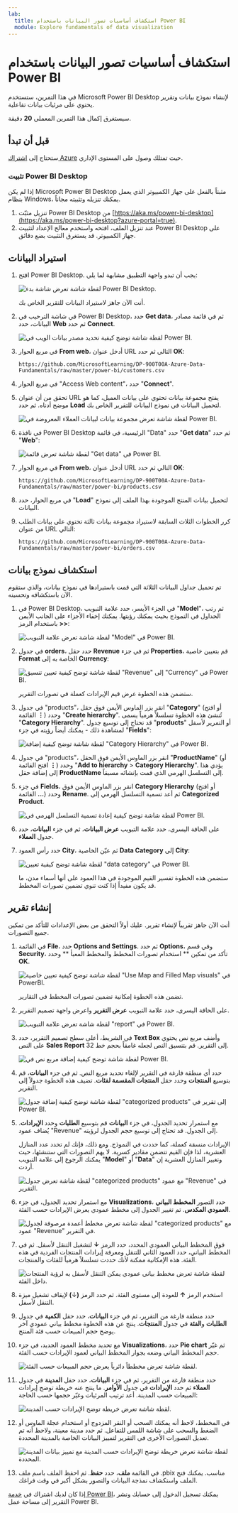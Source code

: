 ```yaml
---
lab:
  title: استكشاف أساسيات تصور البيانات باستخدام Power BI
  module: Explore fundamentals of data visualization
---
```


# استكشاف أساسيات تصور البيانات باستخدام Power BI

في هذا التمرين، ستستخدم Microsoft Power BI Desktop لإنشاء نموذج بيانات وتقرير يحتوي على مرئيات بيانات تفاعلية.

سيستغرق إكمال هذا التمرين المعملي **20** دقيقة.

## قبل أن تبدأ

ستحتاج إلى [اشتراك Azure](https://azure.microsoft.com/free) حيث تمتلك وصول على المستوى الإداري.

### ‏‏تثبيت Power BI Desktop

إذا لم يكن Microsoft Power BI Desktop مثبتاً بالفعل على جهاز الكمبيوتر الذي يعمل بنظام Windows، يمكنك تنزيله وتثبيته مجاناً.

1. تنزيل مثبّت Power BI Desktop من [https://aka.ms/power-bi-desktop](https://aka.ms/power-bi-desktop?azure-portal=true).
1. عند تنزيل الملف، افتحه واستخدم معالج الإعداد لتثبيت Power BI Desktop على جهاز الكمبيوتر. قد يستغرق التثبيت بضع دقائق.

## استيراد البيانات

1. افتح Power BI Desktop. يجب أن تبدو واجهة التطبيق مشابهة لما يلي:

    ![لقطة شاشة تعرض شاشة بدء Power BI Desktop.](images/power-bi-start.png)

    أنت الآن جاهز لاستيراد البيانات للتقرير الخاص بك.

1. في شاشة الترحيب في Power BI Desktop، حدد **Get data**، ثم في قائمة مصادر البيانات، حدد **Web** ثم حدد **Connect**.

    ![لقطة شاشة توضح كيفية تحديد مصدر بيانات الويب في Power BI.](images/web-source.png)

1. في مربع الحوار **From web**، أدخل عنوان URL التالي ثم حدد **OK**:

    ```
    https://github.com/MicrosoftLearning/DP-900T00A-Azure-Data-Fundamentals/raw/master/power-bi/customers.csv
    ```

1. في مربع الحوار "Access Web content"، حدد "**Connect**".

1. تحقق من أن عنوان URL يفتح مجموعة بيانات تحتوي على بيانات العميل، كما هو موضح أدناه. ثم حدد **Load** لتحميل البيانات في نموذج البيانات للتقرير الخاص بك.

    ![لقطة شاشة تعرض مجموعة بيانات لبيانات العملاء المعروضة في Power BI.](images/customers.png)

1. في نافذة Power BI Desktop الرئيسية، في قائمة "Data" حدد "**Get data**" ثم حدد "**Web**":

    ![لقطة شاشة تعرض قائمة "Get data" في Power BI.](images/get-data.png)

1. في مربع الحوار **From web**، أدخل عنوان URL التالي ثم حدد **OK**:

    ```
    https://github.com/MicrosoftLearning/DP-900T00A-Azure-Data-Fundamentals/raw/master/power-bi/products.csv
    ```

1. في مربع الحوار، حدد "**Load**" لتحميل بيانات المنتج الموجودة بهذا الملف إلى نموذج البيانات.

1. كرر الخطوات الثلاث السابقة لاستيراد مجموعة بيانات ثالثة تحتوي على بيانات الطلب من عنوان URL التالي:

    ```
    https://github.com/MicrosoftLearning/DP-900T00A-Azure-Data-Fundamentals/raw/master/power-bi/orders.csv
    ```

## استكشاف نموذج بيانات

تم تحميل جداول البيانات الثلاثة التي قمت باستيرادها في نموذج بيانات، والذي ستقوم الآن باستكشافه وتحسينه.

1. في Power BI Desktop، في الجزء الأيسر، حدد علامة التبويب "**Model**"، ثم رتب الجداول في النموذج بحيث يمكنك رؤيتها. يمكنك إخفاء الأجزاء على الجانب الأيمن باستخدام الرمز **>>**:

    ![لقطة شاشة تعرض علامة التبويب "Model" في Power BI.](images/model-tab.png)

1. في جدول **orders**، حدد حقل **Revenue** ثم في جزء **Properties**، قم بتعيين خاصية **Format** الخاصة به إلى **Currency**:

    ![لقطة شاشة توضح كيفية تعيين تنسيق "Revenue" إلى "Currency" في Power BI.](images/revenue-currency.png)

    ستضمن هذه الخطوة عرض قيم الإيرادات كعملة في تصورات التقرير.

1. في جدول "products"، انقر بزر الماوس الأيمن فوق حقل "**Category**" (أو افتح القائمة **&vellip;**) وحدد "**Create hierarchy**". تُنشئ هذه الخطوة تسلسلاً هرمياً يسمى "**Category Hierarchy**". قد تحتاج إلى توسيع جدول "**products**" أو التمرير لأسفل لمشاهدة ذلك - يمكنك أيضاً رؤيته في جزء "**Fields**":

    ![لقطة شاشة توضح كيفية إضافة "Category Hierarchy" في Power BI.](images/category-hierarchy.png)

1. في جدول "products"، انقر بزر الماوس الأيمن فوق الحقل "**ProductName**" (أو افتح القائمة **&vellip;**) وحدد "**Add to hierarchy** > **Category Hierarchy**". يؤدي هذا إلى إضافة حقل **ProductName** إلى التسلسل الهرمي الذي قمت بإنشائه مسبقاً.
1. في جزء **Fields**، انقر بزر الماوس الأيمن فوق **Category Hierarchy** (أو افتح القائمة **...**) وحدد **Rename**. ثم أعد تسمية التسلسل الهرمي إلى **Categorized Product**.

    ![لقطة شاشة توضح كيفية إعادة تسمية التسلسل الهرمي في Power BI.](images/rename-hierarchy.png)

1. على الحافة اليسرى، حدد علامة التبويب **عرض البيانات**، ثم في جزء **البيانات**، حدد جدول **العملاء**.
1. حدد رأس العمود **City**، ثم عيّن الخاصية **Data Category** إلى **City**:

    ![لقطة شاشة توضح كيفية تعيين "data category" في Power BI.](images/data-category.png)

    ستضمن هذه الخطوة تفسير القيم الموجودة في هذا العمود على أنها أسماء مدن، ما قد يكون مفيداً إذا كنت تنوي تضمين تصورات المخطط.

## إنشاء تقرير

أنت الآن جاهز تقريباً لإنشاء تقرير. عليك أولاً التحقق من بعض الإعدادات للتأكد من تمكين جميع التصورات.

1. في القائمة **File**، حدد **Options and Settings**. ثم حدد **Options**، وفي قسم **Security**، تأكد من تمكين ** استخدام تصورات المخطط والمخطط المعبأ ** وحدد **OK**.

    ![لقطة شاشة توضح كيفية تعيين خاصية "Use Map and Filled Map visuals" في PowerBI.](images/set-options.png)

    تضمن هذه الخطوة إمكانية تضمين تصورات المخطط في التقارير.

1. على الحافة اليسرى، حدد علامة التبويب **عرض التقرير** واعرض واجهة تصميم التقرير.

    ![لقطة شاشة تعرض علامة التبويب "report" في Power BI.](images/report-tab.png)

1. في الشريط، أعلى سطح تصميم التقرير، حدد **Text Box** وأضف مربع نص يحتوي على النص **Sales Report** إلى التقرير. قم بتنسيق النص لجعله غامقاً بحجم خط 32.

    ![لقطة شاشة توضح كيفية إضافة مربع نص في Power BI.](images/text-box.png)

1. حدد أي منطقة فارغة في التقرير لإلغاء تحديد مربع النص. ثم في جزء **البيانات**، قم بتوسيع **المنتجات** وحدد حقل **المنتجات المقسمة لفئات**. تضيف هذه الخطوة جدولاً إلى التقرير.

    ![لقطة شاشة توضح كيفية إضافة جدول "categorized products" إلى تقرير في Power BI.](images/categorized-products-table.png)

1. مع استمرار تحديد الجدول، في جزء **البيانات** قم بتوسيع **الطلبات** وحدد **الإيرادات**. يُضاف عمود "Revenue" إلى الجدول. قد تحتاج إلى توسيع حجم الجدول لرؤيته.

    الإيرادات منسقة كعملة، كما حددت في النموذج. ومع ذلك، فإنك لم تحدد عدد المنازل العشرية، لذا فإن القيم تتضمن مقادير كسرية. لا يهم التصورات التي ستنشئها، حيث يمكنك الرجوع إلى علامة التبويب "**Model**" أو "**Data**" وتغيير المنازل العشرية إن أردت.

    ![لقطة شاشة تعرض جدول "categorized products" مع عمود "Revenue" في التقرير.](images/revenue-column.png)

1. مع استمرار تحديد الجدول، في جزء **Visualizations**، حدد التصور **المخطط البياني العمودي المكدس**. تم تغيير الجدول إلى مخطط عمودي يعرض الإيرادات حسب الفئة.

    ![لقطة شاشة تعرض مخطط أعمدة مرصوفة لجدول "categorized products" مع عمود "Revenue" في التقرير.](images/stacked-column-chart.png)

1. فوق المخطط البياني العمودي المحدد، حدد الرمز **&#8595;** لتشغيل التنقل لأسفل. ثم في المخطط البياني، حدد العمود الثاني للتنقل ومعرفة إيرادات المنتجات الفردية في هذه الفئة. هذه الإمكانية ممكنة لأنك حددت تسلسلاً هرمياً للفئات والمنتجات.

    ![لقطة شاشة تعرض مخطط بياني عمودي يمكن التنقل لأسفل به لرؤية المنتجات داخل الفئة.](images/drill-down.png)

1. استخدم الرمز **&#x2191;** للعودة إلى مستوى الفئة. ثم حدد الرمز **(**&#8595;**)** لإيقاف تشغيل ميزة التنقل لأسفل.
1. حدد منطقة فارغة من التقرير، ثم في جزء **البيانات**، حدد حقل **الكمية** في جدول **الطلبات** و**الفئة** في جدول **المنتجات**. ينتج عن هذه الخطوة مخطط بياني عمودي آخر يوضح حجم المبيعات حسب فئة المنتج.
1. مع تحديد مخطط العمود الجديد، في جزء **Visualizations**، حدد **Pie chart** ثم غيّر حجم المخطط البياني وضعه بجوار المخطط البياني لعمود الإيرادات حسب الفئة.

    ![لقطة شاشة تعرض مخططاً دائرياً يعرض حجم المبيعات حسب الفئة.](images/category-pie-chart.png)

1. حدد منطقة فارغة من التقرير، ثم في جزء **البيانات**، حدد حقل **المدينة** في جدول **العملاء** ثم حدد **الإيرادات** في جدول **الأوامر**. ما ينتج عنه خريطة توضح إيرادات المبيعات حسب المدينة. أعد ترتيب المرئيات وغيّر حجمها حسب الحاجة:

    ![لقطة شاشة تعرض خريطة توضح الإيرادات حسب المدينة.](images/revenue-map.png)

1. في المخطط، لاحظ أنه يمكنك السحب أو النقر المزدوج أو استخدام عجلة الماوس أو الضغط والسحب على شاشة اللمس للتفاعل. ثم حدد مدينة معينة، ولاحظ أنه تم تعديل التصورات الأخرى في التقرير لتمييز البيانات الخاصة بالمدينة المحددة.

    ![لقطة شاشة تعرض خريطة توضح الإيرادات حسب المدينة مع تمييز بيانات المدينة المحددة.](images/selected-data.png)

1. في القائمة **ملف**، حدد **حفظ**. ثم احفظ الملف باسم ملف .pbix مناسب. يمكنك فتح الملف واستكشاف نمذجة البيانات والتصور بشكل أكبر في وقت فراغك.

إذا كان لديك اشتراك في [خدمة Power BI](https://www.powerbi.com/?azure-portal=true)، يمكنك تسجيل الدخول إلى حسابك ونشر التقرير إلى مساحة عمل Power BI. 
